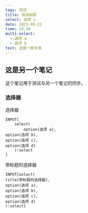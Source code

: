 ```yaml
---
tags: 测试
title: 测试标题
select: 选项 c
date: 2023-09-22
time: 19:20
multi-select:
  - 选项 a
  - 选项 b
text: 这是一些文本
---
```


## 这是另一个笔记
这个笔记用于测试与另一个笔记的同步。

### 选择器
选择器
```meta-bind
INPUT[
	select(
		option(选项 a),
option(选项 b),
option(选项 c),
option(选项 d)
	):select
]
```

带标题的选择器
```meta-bind
INPUT[select(
title(带标题的选择器),
option(选项 a),
option(选项 b),
option(选项 c),
option(选项 d)
):select]
```


